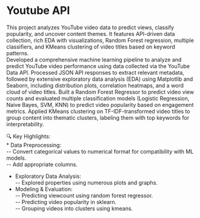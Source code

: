 # Youtube API  
This project analyzes YouTube video data to predict views, classify popularity, and uncover content themes. It features API-driven data collection, rich EDA with visualizations, Random Forest regression, multiple classifiers, and KMeans clustering of video titles based on keyword patterns.  
Developed a comprehensive machine learning pipeline to analyze and predict YouTube video performance using data collected via the YouTube Data API. Processed JSON API responses to extract relevant metadata, followed by extensive exploratory data analysis (EDA) using Matplotlib and Seaborn, including distribution plots, correlation heatmaps, and a word cloud of video titles. Built a Random Forest Regressor to predict video view counts and evaluated multiple classification models (Logistic Regression, Naive Bayes, SVM, KNN) to predict video popularity based on engagement metrics. Applied KMeans clustering on TF-IDF-transformed video titles to group content into thematic clusters, labeling them with top keywords for interpretability.  
  
🔍 Key Highlights:  
    * Data Preprocessing:  
      -- Convert categorical values to numerical format for compatibility with ML models.  
      -- Add appropriate columns.  
   * Exploratory Data Analysis:  
      -- Explored properties using numerous plots and graphs.  
   * Modeling & Evaluation:  
      -- Predicting viewcount using random forest regressor.  
      -- Predicting video popularity in sklearn.  
      -- Grouping videos into clusters using kmeans.  
